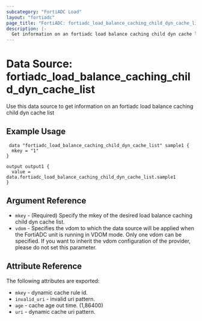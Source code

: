 ```yaml
---
subcategory: "FortiADC Load"
layout: "fortiadc"
page_title: "FortiADC: fortiadc_load_balance_caching_child_dyn_cache_list"
description: |-
  Get information on an fortiadc load balance caching child dyn cache list
---
```


# Data Source: fortiadc_load_balance_caching_child_dyn_cache_list
Use this data source to get information on an fortiadc load balance caching child dyn cache list

## Example Usage

```hcl
 data "fortiadc_load_balance_caching_child_dyn_cache_list" sample1 {
  mkey = "1"
}

output output1 {
  value = data.fortiadc_load_balance_caching_child_dyn_cache_list.sample1
}
```

## Argument Reference
* `mkey` - (Required) Specify the mkey of the desired  load balance caching child dyn cache list.
* `vdom` - Specifies the vdom to which the data source will be applied when the FortiADC unit is running in VDOM mode. Only one vdom can be specified. If you want to inherit the vdom configuration of the provider, please do not set this parameter.


## Attribute Reference

The following attributes are exported:

* `mkey` - dynamic cache rule id.
* `invalid_uri` - invalid uri pattern. 
* `age` - cache age out time. (1,86400)
* `uri` - dynamic cache uri pattern. 

